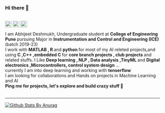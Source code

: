 ### Hi there 👋

<br/>
<a href="https://www.linkedin.com/in/abhijeet-deshmukh-a27955195?lipi=urn%3Ali%3Apage%3Ad_flagship3_profile_view_base_contact_details%3B9UUHPUykR1yg9Fa2m%2FN30Q%3D%3D" target="_blank">
  <img align="left" alt="Linkedin" width="22px" src="https://cdn.jsdelivr.net/npm/simple-icons@v3/icons/linkedin.svg" />
</a>
<a href="https://t.me/yuno_6431"target="_blank">
  <img align="left" alt="Telegram" width="22px" src="https://cdn.jsdelivr.net/npm/simple-icons@v3/icons/telegram.svg" />
</a>
<a href="https://kaggle.com/sarabhian"target="_blank">
  <img align="left" alt="Kaggle" width="22px" src="https://cdn.jsdelivr.net/npm/simple-icons@v3/icons/kaggle.svg" />
</a></br>
<br>
I am Abhijeet Deshmukh, Undergraduate student at <strong>College of Engineering Pune </strong> pursuing Major in <strong>Instrumentation and Control and Engineering (ICE) </strong> (batch 2019-23) <br/>
I work with <strong>MATLAB , R </strong> and <strong>python </strong> for most of my AI releted projects,and using <strong>C ,C++ ,embedded C </strong> for <strong>  core branch projects , club projects </strong> and  related stuffs.
I Like  <strong>Deep learning , NLP , Data analysis ,TinyML </strong> and <strong>Digital electronics ,Microcontrollers, control system design </strong> ... <br/>
currently I am into  deep learning  and working  with <strong>tenserflow</strong>  <br/>
I am looking for collaborations and Hands on projects  in Machine Learning and AI <br/>
<strong>Ping me for projects, let's explore and build crazy stuff 👊</strong>
<br/>
<br>
<hr size='20' color='grey'/> </bt>


[![Github Stats By Anurag](https://github-readme-stats.vercel.app/api?username=Sarabhian&show_icons=true&title_color=fff&icon_color=79ff97&text_color=9f9f9f&bg_color=151515)](https://github.com/anuraghazra/github-readme-stats)

